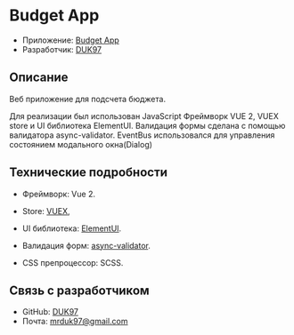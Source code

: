 # Budget App

- Приложение: [Budget App](https://duk97.github.io/budget-app/)
- Разработчик: [DUK97](https://github.com/DUK97)

## Описание

Веб приложение для подсчета бюджета. 

Для реализации был использован JavaScript Фреймворк VUE 2, VUEX store и UI библиотека ElementUI. Валидация формы сделана с помощью валидатора async-validator. EventBus использовался для управления состоянием модального окна(Dialog)

## Технические подробности

- Фреймворк: Vue 2.

- Store: [VUEX](https://vuex.vuejs.org/),

- UI библиотека: [ElementUI](https://element.eleme.io/#/en-US).

- Валидация форм: [async-validator](https://github.com/yiminghe/async-validator).

- CSS препроцессор: SCSS.


## Связь с разработчиком

- GitHub: [DUK97](https://github.com/DUK97)
- Почта: [mrduk97@gmail.com](mailto:mrduk97@gmail.com)
